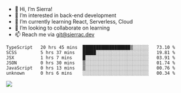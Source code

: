 - 👋 Hi, I’m Sierra!
- 👀 I’m interested in back-end development
- 🌱 I’m currently learning React, Serverless, Cloud
- 💞️ I’m looking to collaborate on learning
- 📫 Reach me via git@sierrac.dev

<!--START_SECTION:waka-->

```text
TypeScript   20 hrs 45 mins  ██████████████████▒░░░░░░   73.10 %
SCSS         5 hrs 37 mins   █████░░░░░░░░░░░░░░░░░░░░   19.81 %
JSX          1 hrs 7 mins    █░░░░░░░░░░░░░░░░░░░░░░░░   03.91 %
JSON         0 hrs 30 mins   ▒░░░░░░░░░░░░░░░░░░░░░░░░   01.74 %
JavaScript   0 hrs 13 mins   ▒░░░░░░░░░░░░░░░░░░░░░░░░   00.76 %
unknown      0 hrs 6 mins    ░░░░░░░░░░░░░░░░░░░░░░░░░   00.34 %
```

<!--END_SECTION:waka-->


![](https://hit.yhype.me/github/profile?user_id=7351311)
